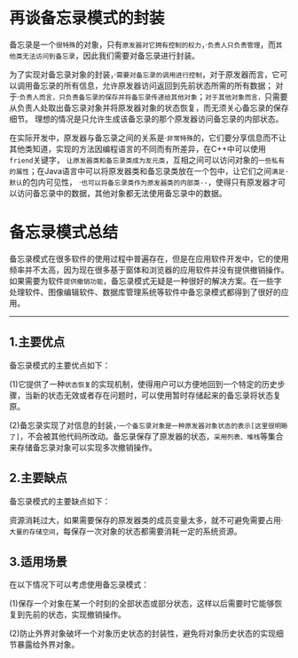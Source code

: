 # 再谈备忘录模式的封装

备忘录是一个`很特殊`的对象，只有`原发器对它拥有控制的权力`，·`负责人只负责管理`，而`其他类无法访问到备忘录`，因此我们需要对备忘录进行封装。

为了实现对备忘录对象的封装，·`需要对备忘录的调用进行控制`，对于原发器而言，它可以调用备忘录的所有信息，允许原发器访问返回到先前状态所需的所有数据；
对于·`负责人而言，只负责备忘录的保存并将备忘录传递给其他对象`；`对于其他对象而言，`只需要从负责人处取出备忘录对象并将原发器对象的状态恢复，而无须关心备忘录的保存细节。
理想的情况是只允许生成该备忘录的那个原发器访问备忘录的内部状态。

在实际开发中，原发器与备忘录之间的关系是·`非常特殊`的，它们要分享信息而不让其他类知道，实现的方法因编程语言的不同而有所差异，在C++中可以使用`friend`关键字，
`让原发器类和备忘录类成为友元类`，互相之间可以访问对象的`一些私有的属性`；在Java语言中可以将原发器类和备忘录类放在一个包中，让它们之间`满足·默认`的包内可见性，
·`也可以将备忘录类作为原发器类的内部类··`，使得只有原发器才可以访问备忘录中的数据，其他对象都无法使用备忘录中的数据。


# 备忘录模式总结

备忘录模式在很多软件的使用过程中普遍存在，但是在应用软件开发中，它的使用频率并不太高，因为现在很多基于窗体和浏览器的应用软件并没有提供撤销操作。
如果需要为软件`提供撤销功能`，备忘录模式无疑是一种很好的解决方案。在一些字处理软件、图像编辑软件、数据库管理系统等软件中备忘录模式都得到了很好的应用。

---
## 1.主要优点

  备忘录模式的主要优点如下：

  (1)它提供了一种`状态恢复`的实现机制，使得用户可以方便地回到一个特定的历史步骤，当新的状态无效或者存在问题时，可以使用暂时存储起来的备忘录将状态复原。

  (2)备忘录实现了对信息的封装，·`一个备忘录对象是一种原发器对象状态的表示[这里很明晰了]`，不会被其他代码所改动。备忘录保存了原发器的状态，`采用列表、堆栈`等集合来存储备忘录对象可以实现多次撤销操作。


##  2.主要缺点

  备忘录模式的主要缺点如下：

  资源消耗过大，如果需要保存的原发器类的成员变量太多，就不可避免需要占用·`大量的存储空间`，每保存一次对象的状态都需要消耗一定的系统资源。


##  3.适用场景

  在以下情况下可以考虑使用备忘录模式：

  (1)保存一个对象在某一个时刻的全部状态或部分状态，这样以后需要时它能够恢复到先前的状态，实现撤销操作。

  (2)防止外界对象破坏一个对象历史状态的封装性，避免将对象历史状态的实现细节暴露给外界对象。
